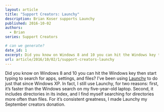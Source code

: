 ```yaml
---
layout: article
title: "Support Creators: Launchy"
description: Brian Koser supports Launchy
published: 2016-10-02
authors:
  - Brian
series: Support Creators

# can we generate?
date_id: 1
excerpt: Did you know on Win­dows 8 and 10 you can hit the Win­dows key then start typ­ing to search for apps, set­tings, and files? I’ve been us­ing Launchy to do just that since Win­dows XP.
url: article/2016/10/02/1/support-creators-launchy
---
```

Did you know on Windows 8 and 10 you can hit the Windows key then start typing to search for apps, settings, and files? I’ve been using [Launchy](https://www.launchy.net/) to do just that since Windows XP. In fact, I still use Launchy, for two reasons: first, it’s faster than the Windows search on my five-year-old laptop. Second, it includes directories in its index, and I find myself searching for directories more often than files. For it’s consistent greatness, I made Launchy my September creators donation.